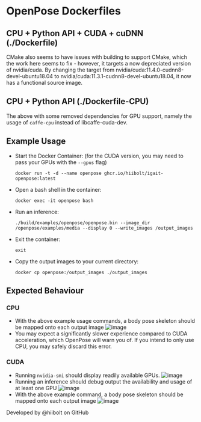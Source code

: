 # OpenPose Dockerfiles
## CPU + Python API + CUDA + cuDNN (./Dockerfile)
CMake also seems to have issues with building to support CMake, which the work here seems to fix - however, it targets a now depreciated version of nvidia/cuda. By changing the target from nvidia/cuda:11.4.0-cudnn8-devel-ubuntu18.04 to nvidia/cuda:11.3.1-cudnn8-devel-ubuntu18.04, it now has a functional source image.

## CPU + Python API (./Dockerfile-CPU)
The above with some removed dependencies for GPU support, namely the usage of `caffe-cpu` instead of libcaffe-cuda-dev.

## Example Usage
- Start the Docker Container: (for the CUDA version, you may need to pass your GPUs with the `--gpus` flag)

  `docker run -t -d --name openpose ghcr.io/hiibolt/igait-openpose:latest`
- Open a bash shell in the container:

  `docker exec -it openpose bash`
- Run an inference:

  `./build/examples/openpose/openpose.bin --image_dir /openpose/examples/media --display 0 --write_images /output_images`
- Exit the container:

  `exit`
- Copy the output images to your current directory:

  `docker cp openpose:/output_images ./output_images`

## Expected Behaviour
### CPU
- With the above example usage commands, a body pose skeleton should be mapped onto each output image
  ![image](https://github.com/hiibolt/igait-openpose/assets/91273156/bce65308-1bc4-4ba3-bb69-3662785aec11)
- You may expect a significantly slower experience compared to CUDA acceleration, which OpenPose will warn you of. If you intend to only use CPU, you may safely discard this error.
### CUDA
- Running `nvidia-smi` should display readily available GPUs.
  ![image](https://github.com/hiibolt/igait-openpose/assets/91273156/3a1317c3-7c89-4ba8-8a82-abd8156785f5)
- Running an inference should debug output the availability and usage of at least one GPU
  ![image](https://github.com/hiibolt/igait-openpose/assets/91273156/1cf5832e-75ba-4062-a776-66ee32ec6f3d)
- With the above example command, a body pose skeleton should be mapped onto each output image
  ![image](https://github.com/hiibolt/igait-openpose/assets/91273156/abffec80-1ff5-49e1-bc9a-465bdcabbd03)

Developed by @hiibolt on GitHub
